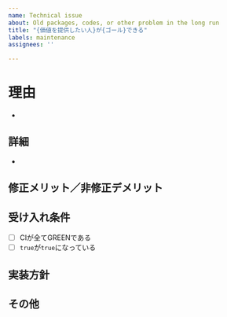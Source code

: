 ```yaml
---
name: Technical issue
about: Old packages, codes, or other problem in the long run
title: "{価値を提供したい人}が{ゴール}できる"
labels: maintenance
assignees: ''

---
```


# 理由
- 
## 詳細
-
## 修正メリット／非修正デメリット

## 受け入れ条件
- [ ] CIが全てGREENである
- [ ] `true`が`true`になっている
## 実装方針

## その他
